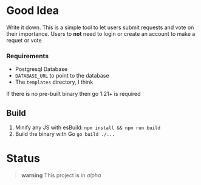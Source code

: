 # Good Idea
Write it down.
This is a simple tool to let users submit requests and vote on their importance.
Users to **not** need to login or create an account to make a requet or vote

### Requirements
 - Postgresql Database
 - `DATABASE_URL` to point to the database
 - The `templates` directory, I think

If there is no pre-built binary then go 1.21+ is required

## Build
 1. Minify any JS with esBuild: `npm install && npm run build`
 2. Build the binary with Go `go build ./...`

# Status
> **warning**
> This project is in _alpha_
